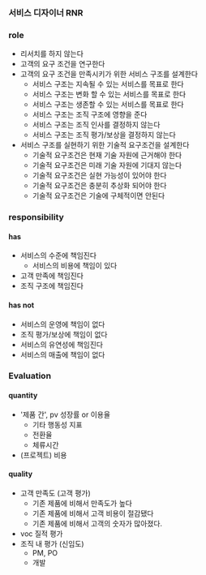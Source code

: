 ### 서비스 디자이너 RNR

### role

- 리서치를 하지 않는다
- 고객의 요구 조건을 연구한다
- 고객의 요구 조건을 만족시키가 위한 서비스 구조를 설계한다
	- 서비스 구조는 지속될 수 있는 서비스를 목표로 한다
	- 서비스 구조는 변화 할 수 있는 서비스를 목표로 한다
	- 서비스 구조는 생존할 수 있는 서비스를 목표로 한다
	- 서비스 구조는 조직 구조에 영향을 준다
	- 서비스 구조는 조직 인사를 결정하지 않는다
	- 서비스 구조는 조직 평가/보상을 결정하지 않는다
- 서비스 구조를 실현하기 위한 기술적 요구조건을 설계한다
	- 기술적 요구조건은 현재 기술 자원에 근거해야 한다
	- 기술적 요구조건은 미래 기술 자원에 기대지 않는다
	- 기술적 요구조건은 실현 가능성이 있어야 한다
	- 기술적 요구조건은 충분히 추상화 되어야 한다
	- 기술적 요구조건은 기술에 구체적이면 안된다

### responsibility

#### has
- 서비스의 수준에 책임진다
	- 서비스의 비용에 책임이 있다
- 고객 만족에 책임진다
- 조직 구조에 책임진다

#### has not
- 서비스의 운영에 책임이 없다
- 조직 평가/보상에 책임이 없다
- 서비스의 유연성에 책임진다
- 서비스의 매출에 책임이 없다

### Evaluation

#### quantity

- '제품 간', pv 성장률 or 이용율
	- 기타 행동성 지표
	- 전환율
	- 체류시간
- (프로젝트) 비용

#### quality

- 고객 만족도 (고객 평가)
	-  기존 제품에 비해서 만족도가 높다
	- 기존 제품에 비해서 고객 비용이 절감됐다
	- 기존 제품에 비해서 고객의 숫자가 많아졌다.
- voc 질적 평가
- 조직 내 평가 (신임도)
	- PM, PO
	- 개발